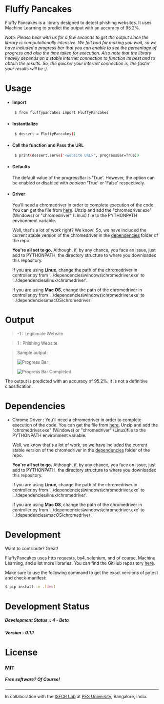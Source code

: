 # Fluffy Pancakes
Fluffy Pancakes is a library designed to detect phishing websites. It uses Machine Learning to predict the output with an accuracy of 95.2%. 

*Note: Please bear with us for a few seconds to get the output since the library is computationally intensive. We felt bad for making you wait, so we have included a progress bar that you can enable to see the percentage of progress and also the time taken for execution. Also note that the library heavily depends on a stable internet connection to function its best and to obtain the results. So, the quicker your internet connection is, the faster your results will be :).*


# Usage

- #### Import 
    ```sh
     $ from fluffypancakes import FluffyPancakes
     ```

- #### Instantialize
    ```sh
     $ dessert = FluffyPancakes()
     ```

- #### Call the function and Pass the URL 
    ```sh
     $ print(dessert.serve('<website URL>', progressBar=True))
     ```

- #### Defaults
     The default value of the progressBar is 'True'. However, the option can be enabled or disabled with *boolean* 'True' or 'False' respectively.

- #### Driver
     You'll need a chromedriver in order to complete execution of the code. You can get the file from [here](https://chromedriver.chromium.org/). Unzip and add the "chromedriver.exe" (Windows) or "chromedriver" (Linux) file to the PYTHONPATH environment variable.

     Well, that's a lot of work right? We know! So, we have included the current stable version of the chromedriver in the [dependencies](https://github.com/suhasrsharma/FluffyPancakes/tree/master/dependencies) folder of the repo.

     __You're all set to go.__ Although, if, by any chance, you face an issue, just add to PYTHONPATH, the directory structure to where you downloaded this repository.

     If you are using __Linux__, change the path of the chromedriver in controller.py from '..\dependencies\windows\chromedriver.exe' to '..\dependencies\linux\chromedriver'.

     If you are using __Mac OS__, change the path of the chromedriver in controller.py from '..\dependencies\windows\chromedriver.exe' to '..\dependencies\macOS\chromedriver'.


# Output
> -1 : Legitimate Website

> 1 : Phishing Website

> Sample output:
>
> ![Progress Bar](https://github.com/suhasrsharma/FluffyPancakes/blob/master/images/progressBar_inProgress.PNG)
>
> ![Progress Bar Completed](https://github.com/suhasrsharma/FluffyPancakes/blob/master/images/progressBar_complete.PNG)


The output is predicted with an accuracy of 95.2%. It is not a definitive classification. 

# Dependencies

- Chrome Driver : You'll need a chromedriver in order to complete execution of the code. You can get the file from [here](https://chromedriver.chromium.org/). Unzip and add the "chromedriver.exe" (Windows) or "chromedriver" (Linux)file to the PYTHONPATH environment variable.

    Well, we know that's a lot of work, so we have included the current stable version of the chromedriver in the [dependencies](https://github.com/suhasrsharma/FluffyPancakes/tree/master/dependencies) folder of the repo.

    **You're all set to go.** Although, if, by any chance, you face an issue, just add to PYTHONPATH, the directory structure to where you downloaded this repository.

    If you are using **Linux**, change the path of the chromedriver in controller.py from '..\dependencies\windows\chromedriver.exe' to '..\dependencies\linux\chromedriver'.

    If you are using __Mac OS__, change the path of the chromedriver in controller.py from '..\dependencies\windows\chromedriver.exe' to '..\dependencies\macOS\chromedriver'.

# Development

Want to contribute? Great!

FluffyPancakes uses http requests, bs4, selenium, and of course, Machine Learning, and a lot more libraries. 
You can find the GitHub repository [here](https://github.com/suhasrsharma/FluffyPancakes).

Make sure to use the following command to get the exact versions of pytest and check-manifest:
```sh
$ pip install -e .[dev]
```

# Development Status
##### Development Status :: 4 - Beta
##### Version - 0.1.1

# License
### MIT
##### Free software? Of Course!

---

In collaboration with the [ISFCR Lab](https://research.pes.edu/isfcr/) at [PES University](https://www.pes.edu/), Bangalore, India.